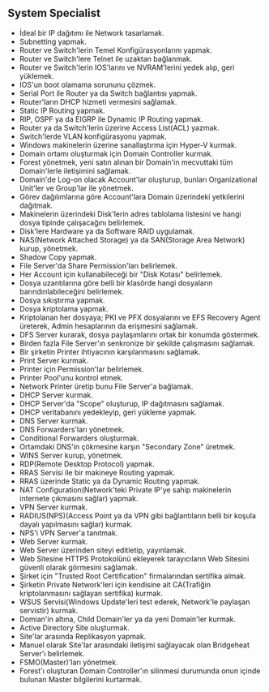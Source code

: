 ## System Specialist

- İdeal bir IP dağıtımı ile Network tasarlamak.
- Subnetting yapmak.
- Router ve Switch'lerin Temel Konfigürasyonlarını yapmak.
- Router ve Switch'lere Telnet ile uzaktan bağlanmak.
- Router ve Switch'lerin IOS'larını ve NVRAM'lerini yedek alıp, geri yüklemek.
- IOS'un boot olamama sorununu çözmek.
- Serial Port ile Router ya da Switch bağlantısı yapmak.
- Router'ların DHCP hizmeti vermesini sağlamak.
- Static IP Routing yapmak.
- RIP, OSPF ya da EIGRP ile Dynamic IP Routing yapmak.
- Router ya da Switch'lerin üzerine Access List(ACL) yazmak.
- Switch'lerde VLAN konfigürasyonu yapmak.
- Windows makinelerin üzerine sanallaştırma için Hyper-V kurmak.
- Domain ortamı oluşturmak için Domain Controller kurmak.
- Forest yönetmek, yeni satın alınan bir Domain'in mecvuttaki tüm Domain'lerle iletişimini sağlamak.
- Domain'de Log-on olacak Account'lar oluşturup, bunları Organizational Unit'ler ve Group'lar ile yönetmek.
- Görev dağılımlarına göre Account'lara Domain üzerindeki yetkilerini dağıtmak.
- Makinelerin üzerindeki Disk'lerin adres tablolama listesini ve hangi dosya tipinde çalışacağını belirlemek.
- Disk'lere Hardware ya da Software RAID uygulamak.
- NAS(Network Attached Storage) ya da SAN(Storage Area Network) kurup, yönetmek.
- Shadow Copy yapmak.
- File Server'da Share Permission'ları belirlemek.
- Her Account için kullanabileceği bir "Disk Kotası" belirlemek.
- Dosya uzantılarına göre belli bir klasörde hangi dosyaların barındırılabileceğini belirlemek.
- Dosya sıkıştırma yapmak.
- Dosya kriptolama yapmak.
- Kriptolanan her dosyaya; PKI ve PFX dosyalarını ve EFS Recovery Agent üreterek, Admin hesaplarının da erişmesini sağlamak.
- DFS Server kurarak, dosya paylaşımlarını ortak bir konumda göstermek.
- Birden fazla File Server'ın senkronize bir şekilde çalışmasını sağlamak.
- Bir şirketin Printer ihtiyacının karşılanmasını sağlamak.
- Print Server kurmak.
- Printer için Permission'lar belirlemek.
- Printer Pool'unu kontrol etmek.
- Network Printer üretip bunu File Server'a bağlamak.
- DHCP Server kurmak.
- DHCP Server'da "Scope" oluşturup, IP dağıtmasını sağlamak.
- DHCP veritabanını yedekleyip, geri yükleme yapmak.
- DNS Server kurmak.
- DNS Forwarders'ları yönetmek.
- Conditional Forwarders oluşturmak.
- Ortamdaki DNS'in çökmesine karşın "Secondary Zone" üretmek.
- WINS Server kurup, yönetmek.
- RDP(Remote Desktop Protocol) yapmak.
- RRAS Servisi ile bir makineye Routing yapmak.
- RRAS üzerinde Static ya da Dynamic Routing yapmak.
- NAT Configuration(Network'teki Private IP'ye sahip makinelerin internete çıkmasını sağlar) yapmak.
- VPN Server kurmak.
- RADIUS(NPS)(Access Point ya da VPN gibi bağlantıların belli bir koşula dayalı yapılmasını sağlar) kurmak.
- NPS'i VPN Server'a tanıtmak.
- Web Server kurmak.
- Web Server üzerinden siteyi editletip, yayınlamak.
- Web Sitesine HTTPS Protokolünü ekleyerek tarayıcıların Web Sitesini güvenli olarak görmesini sağlamak.
- Şirket için "Trusted Root Certification" firmalarından sertifika almak.
- Şirketin Private Network'leri için kendisine ait CA(Trafiğin kriptolanmasını sağlayan sertifika) kurmak.
- WSUS Servisi(Windows Update'leri test ederek, Network'le paylaşan servistir) kurmak.
- Domian'in altına, Child Domain'ler ya da yeni Domain'ler kurmak.
- Active Directory Site oluşturmak.
- Site'lar arasında Replikasyon yapmak.
- Manuel olarak Site'lar arasındaki iletişimi sağlayacak olan Bridgeheat Server'ı belirlemek.
- FSMO(Master)'ları yönetmek.
- Forest'ı oluşturan Domain Controller'ın silinmesi durumunda onun içinde bulunan Master bilgilerini kurtarmak.